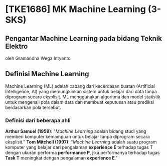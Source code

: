 # [TKE1686] MK Machine Learning (3-SKS)
## Pengantar Machine Learning pada bidang Teknik Elektro
oleh Gramandha Wega Intyanto

## Definisi Machine Learning
Machine Learning (ML) adalah cabang dari kecerdasan buatan (Artificial Intelligence, AI) yang memungkinkan sistem untuk belajar dari data tanpa diprogram secara eksplisit. ML menggunakan algoritma dan model statistik untuk mengenali pola dalam data dan membuat keputusan atau prediksi berdasarkan pola tersebut.

### Definisi dari beberapa ahli
**Arthur Samuel (1959)**: "*Machine Learning* adalah bidang studi yang memberi komputer kemampuan untuk belajar tanpa diprogram secara eksplisit."
**Tom Mitchell (1997)**: "*Machine Learning* adalah suatu program komputer yang belajar dari pengalaman **experience E** terhadap tugas T dengan ukuran performa **performance P**, jika performanya terhadap tugas **Task T** meningkat dengan pengalaman **experience E**."
